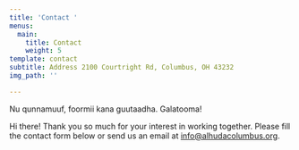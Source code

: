 ```yaml
---
title: 'Contact '
menus:
  main:
    title: Contact
    weight: 5
template: contact
subtitle: Address 2100 Courtright Rd, Columbus, OH 43232
img_path: ''

---
```

Nu qunnamuuf, foormii kana guutaadha. Galatooma!

Hi there! Thank you so much for your interest in working together. Please fill the contact form below or send us an email at [info@alhudacolumbus.org](mailto:%20info@alhudacolumbus.org). 